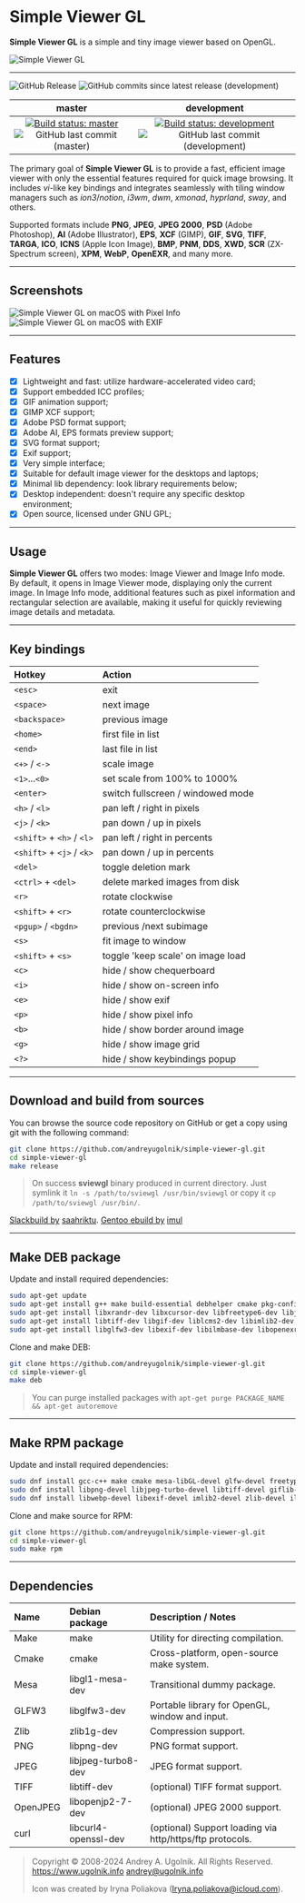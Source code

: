 # Simple Viewer GL

**Simple Viewer GL** is a simple and tiny image viewer based on OpenGL.

![Simple Viewer GL](https://github.com/andreyugolnik/simple-viewer-gl/blob/master/res/Featured-1024x500.png)

***

![GitHub Release](https://img.shields.io/github/v/release/andreyugolnik/simple-viewer-gl)
![GitHub commits since latest release (development)](https://img.shields.io/github/commits-since/andreyugolnik/simple-viewer-gl/latest/development)

master | development
:----: | :----:
[![Build status: master](https://ci.appveyor.com/api/projects/status/55qlv1c7ca5vp7y4/branch/master?svg=true)](https://ci.appveyor.com/project/andreyugolnik/simple-viewer-gl/branch/master "Branch: master") ![GitHub last commit (master)](https://img.shields.io/github/last-commit/andreyugolnik/simple-viewer-gl/master) | [![Build status: development](https://ci.appveyor.com/api/projects/status/55qlv1c7ca5vp7y4/branch/development?svg=true)](https://ci.appveyor.com/project/andreyugolnik/simple-viewer-gl/branch/development "Branch: development") ![GitHub last commit (development)](https://img.shields.io/github/last-commit/andreyugolnik/simple-viewer-gl/development)

The primary goal of **Simple Viewer GL** is to provide a fast, efficient image viewer with only the essential features required for quick image browsing. It includes *vi*-like key bindings and integrates seamlessly with tiling window managers such as *ion3*/*notion*, *i3wm*, *dwm*, *xmonad*, *hyprland*, *sway*, and others.

Supported formats include **PNG**, **JPEG**, **JPEG 2000**, **PSD** (Adobe Photoshop), **AI** (Adobe Illustrator), **EPS**, **XCF** (GIMP), **GIF**, **SVG**, **TIFF**, **TARGA**, **ICO**, **ICNS** (Apple Icon Image), **BMP**, **PNM**, **DDS**, **XWD**, **SCR** (ZX-Spectrum screen), **XPM**, **WebP**, **OpenEXR**, and many more.

***
## Screenshots

![Simple Viewer GL on macOS with Pixel Info](https://raw.githubusercontent.com/andreyugolnik/simple-viewer-gl/master/res/Screenshot-PixelInfo.png "Simple Viewer GL")
![Simple Viewer GL on macOS with EXIF](https://raw.githubusercontent.com/andreyugolnik/simple-viewer-gl/master/res/Screenshot-EXIF.png "Simple Viewer GL")

***
## Features

- [x] Lightweight and fast: utilize hardware-accelerated video card;
- [x] Support embedded ICC profiles;
- [x] GIF animation support;
- [x] GIMP XCF support;
- [x] Adobe PSD format support;
- [x] Adobe AI, EPS formats preview support;
- [x] SVG format support;
- [x] Exif support;
- [x] Very simple interface;
- [x] Suitable for default image viewer for the desktops and laptops;
- [x] Minimal lib dependency: look library requirements below;
- [x] Desktop independent: doesn't require any specific desktop environment;
- [x] Open source, licensed under GNU GPL;

***
## Usage

**Simple Viewer GL** offers two modes: Image Viewer and Image Info mode. By default, it opens in Image Viewer mode, displaying only the current image. In Image Info mode, additional features such as pixel information and rectangular selection are available, making it useful for quickly reviewing image details and metadata.

***
## Key bindings

Hotkey                    | Action
:------------------------ | :--------------------------------
`<esc>`                   | exit
`<space>`                 | next image
`<backspace>`             | previous image
`<home>`                  | first file in list
`<end>`                   | last file in list
`<+>` / `<->`             | scale image
`<1>`...`<0>`             | set scale from 100% to 1000%
`<enter>`                 | switch fullscreen / windowed mode
`<h>` / `<l>`             | pan left / right in pixels
`<j>` / `<k>`             | pan down / up in pixels
`<shift>` + `<h>` / `<l>` | pan left / right in percents
`<shift>` + `<j>` / `<k>` | pan down / up in percents
`<del>`                   | toggle deletion mark
`<ctrl>` + `<del>`        | delete marked images from disk
`<r>`                     | rotate clockwise
`<shift>` + `<r>`         | rotate counterclockwise
`<pgup>` / `<bgdn>`       | previous /next subimage
`<s>`                     | fit image to window
`<shift>` + `<s>`         | toggle 'keep scale' on image load
`<c>`                     | hide / show chequerboard
`<i>`                     | hide / show on-screen info
`<e>`                     | hide / show exif
`<p>`                     | hide / show pixel info
`<b>`                     | hide / show border around image
`<g>`                     | hide / show image grid
`<?>`                     | hide / show keybindings popup

***
## Download and build from sources

You can browse the source code repository on GitHub or get a copy using git with the following command:

```sh
git clone https://github.com/andreyugolnik/simple-viewer-gl.git
cd simple-viewer-gl
make release
```
> On success **sviewgl** binary produced in current directory. Just symlink it `ln -s /path/to/sviewgl /usr/bin/sviewgl` or copy it `cp /path/to/sviewgl /usr/bin/`.

[Slackbuild by](https://github.com/saahriktu/saahriktu-slackbuilds/tree/master/simple-viewer-gl) [saahriktu](https://www.linux.org.ru/people/saahriktu/profile).
[Gentoo ebuild by](https://gogs.lumi.pw/mike/portage/src/master/media-gfx/simpleviewer-gl) [imul](https://www.linux.org.ru/people/imul/profile)

***
## Make DEB package

Update and install required dependencies:
```sh
sudo apt-get update
sudo apt-get install g++ make build-essential debhelper cmake pkg-config libgl1-mesa-dev
sudo apt-get install libxrandr-dev libxcursor-dev libfreetype6-dev libjpeg-dev
sudo apt-get install libtiff-dev libgif-dev liblcms2-dev libimlib2-dev libwebp-dev
sudo apt-get install libglfw3-dev libexif-dev libilmbase-dev libopenexr-dev
```

Clone and make DEB:
```sh
git clone https://github.com/andreyugolnik/simple-viewer-gl.git
cd simple-viewer-gl
make deb
```

> You can purge installed packages with `apt-get purge PACKAGE_NAME && apt-get autoremove`

***
## Make RPM package

Update and install required dependencies:
```sh
sudo dnf install gcc-c++ make cmake mesa-libGL-devel glfw-devel freetype-devel
sudo dnf install libpng-devel libjpeg-turbo-devel libtiff-devel giflib-devel lcms2-devel
sudo dnf install libwebp-devel libexif-devel imlib2-devel zlib-devel ilmbase-devel OpenEXR-devel
```

Clone and make source for RPM:
```sh
git clone https://github.com/andreyugolnik/simple-viewer-gl.git
cd simple-viewer-gl
sudo make rpm
```

***
## Dependencies

Name     | Debian package       | Description / Notes
:------- | :------------------- | :------------------------------------------------------
Make     | make                 | Utility for directing compilation.
Cmake    | cmake                | Cross-platform, open-source make system.
Mesa     | libgl1-mesa-dev      | Transitional dummy package.
GLFW3    | libglfw3-dev         | Portable library for OpenGL, window and input.
Zlib     | zlib1g-dev           | Compression support.
PNG      | libpng-dev           | PNG format support.
JPEG     | libjpeg-turbo8-dev   | JPEG format support.
TIFF     | libtiff-dev          | (optional) TIFF format support.
OpenJPEG | libopenjp2-7-dev     | (optional) JPEG 2000 support.
curl     | libcurl4-openssl-dev | (optional) Support loading via http/https/ftp protocols.

> Copyright © 2008-2024 Andrey A. Ugolnik. All Rights Reserved.
> https://www.ugolnik.info
> andrey@ugolnik.info
>
> Icon was created by
> Iryna Poliakova (Iryna.poliakova@icloud.com).
